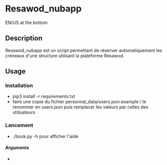 # Resawod_nubapp

EN/US at the bottom

## Description

Resawod_nubapp est un script permettant de réserver automatiquement les créneaux d'une structure utilisant la plateforme Resawod.

## Usage

### Installation

- pip3 install -r requirements.txt
- faire une copie du fichier personnal_data/users.json.example / le renommer en users.json puis remplacer les valeurs par celles des utilisateurs

### Lancement

- ./book.py -h pour afficher l'aide

#### Arguments

- 

